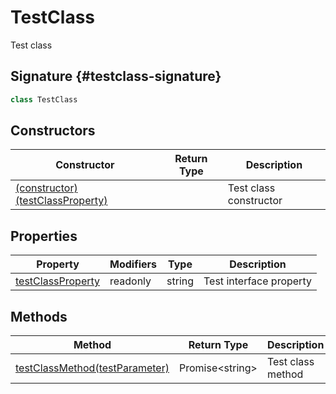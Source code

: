 
# TestClass

Test class

## Signature {#testclass-signature}

```typescript
class TestClass 
```

## Constructors

|  Constructor | Return Type | Description |
|  --- | --- | --- |
|  [(constructor)(testClassProperty)](docs/simple-suite-test/testnamespace-testclass-_constructor_-constructor) |  | Test class constructor |

## Properties

|  Property | Modifiers | Type | Description |
|  --- | --- | --- | --- |
|  [testClassProperty](docs/simple-suite-test/testnamespace-testclass-testclassproperty-property) | readonly | string | Test interface property |

## Methods

|  Method | Return Type | Description |
|  --- | --- | --- |
|  [testClassMethod(testParameter)](docs/simple-suite-test/testnamespace-testclass-testclassmethod-method) | Promise&lt;string&gt; | Test class method |


